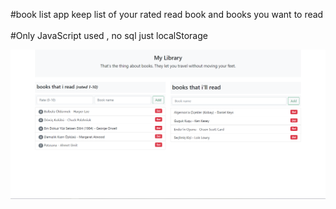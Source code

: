 #book list app keep list of your rated read book and books you want to read  
<br>
#Only JavaScript used , no sql just localStorage

![](app.png)
